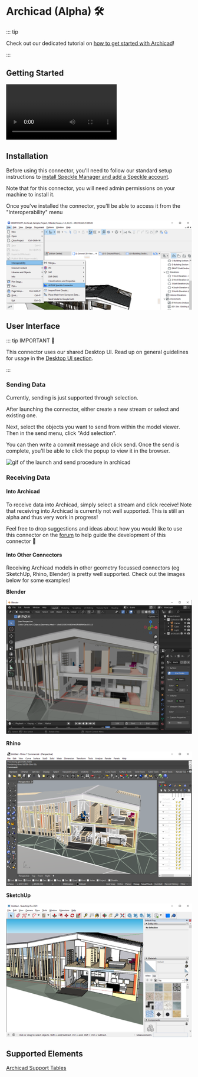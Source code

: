 # Archicad (Alpha) 🛠️

::: tip

Check out our dedicated tutorial on [how to get started with Archicad](https://speckle.systems/tutorials/getting-started-with-speckle-for-archicad/)!

:::

## Getting Started

![archicad teaser vid](./img-archicad/Archicad%20Teaser.mp4)

## Installation

Before using this connector, you'll need to follow our standard setup instructions to [install Speckle Manager and add a Speckle account](/user/manager).

Note that for this connector, you will need admin permissions on your machine to install it.

Once you've installed the connector, you'll be able to access it from the "Interoperability" menu

![screenshot of speckle connector launch in archicad](./img-archicad/archicad-launch.png)

## User Interface

::: tip IMPORTANT 🙌

This connector uses our shared Desktop UI. Read up on general guidelines for usage in the [Desktop UI section](/user/ui).

:::

### Sending Data

Currently, sending is just supported through selection.

After launching the connector, either create a new stream or select and existing one.

Next, select the objects you want to send from within the model viewer. Then in the send menu, click "Add selection".

You can then write a commit message and click send. Once the send is complete, you'll be able to click the popup to view it in the browser.

![gif of the launch and send procedure in archicad](./img-archicad/archicad-send-process.gif)

### Receiving Data

#### Into Archicad

To receive data into Archicad, simply select a stream and click receive! Note that receiving into Archicad is currently not well supported. This is still an alpha and thus very work in progress!

Feel free to drop suggestions and ideas about how you would like to use this connector on the [forum](https://speckle.community/) to help guide the development of this connector 🚀

#### Into Other Connectors

Receiving Archicad models in other geometry focussed connectors (eg SketchUp, Rhino, Blender) is pretty well supported. Check out the images below for some examples!

**Blender**

![archicad to blender](./img-archicad/archicad-to-blender.png)

**Rhino**

![archicad to rhino](./img-archicad/archicad-to-rhino.png)

**SketchUp**

![archicad to sketchup](./img-archicad/archicad-to-sketchup.png)

## Supported Elements

[Archicad Support Tables](/user/support-tables.html#archicad)
